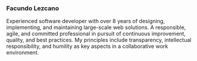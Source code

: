 ### Facundo Lezcano

Experienced software developer with over 8 years of designing, implementing, and maintaining large-scale web solutions. A responsible, agile, and committed professional in pursuit of continuous improvement, quality, and best practices. My principles include transparency, intellectual responsibility, and humility as key aspects in a collaborative work environment.